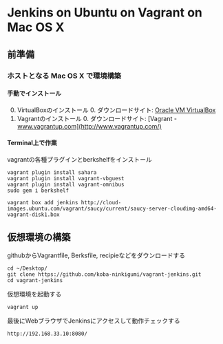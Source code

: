 # Jenkins on Ubuntu on Vagrant on Mac OS X

## 前準備

### ホストとなる Mac OS X で環境構築

#### 手動でインストール

0. VirtualBoxのインストール
	0. ダウンロードサイト: [Oracle VM VirtualBox](https://www.virtualbox.org/wiki/Downloads) 
0. Vagrantのインストール
	0. ダウンロードサイト: [Vagrant - www.vagrantup.com](http://www.vagrantup.com/)

#### Terminal上で作業

vagrantの各種プラグインとberkshelfをインストール

	vagrant plugin install sahara
	vagrant plugin install vagrant-vbguest
	vagrant plugin install vagrant-omnibus
	sudo gem i berkshelf

	vagrant box add jenkins http://cloud-images.ubuntu.com/vagrant/saucy/current/saucy-server-cloudimg-amd64-vagrant-disk1.box

## 仮想環境の構築

githubからVagrantfile, Berksfile, recipieなどをダウンロードする

	cd ~/Desktop/
	git clone https://github.com/koba-ninkigumi/vagrant-jenkins.git
	cd vagrant-jenkins

仮想環境を起動する

	vagrant up

最後にWebブラウザでJenkinsにアクセスして動作チェックする

	http://192.168.33.10:8080/

